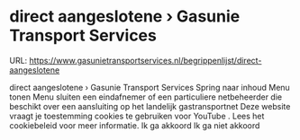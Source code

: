 # direct aangeslotene › Gasunie Transport Services

URL: https://www.gasunietransportservices.nl/begrippenlijst/direct-aangeslotene

direct aangeslotene › Gasunie Transport Services
Spring naar inhoud
Menu tonen
Menu sluiten
een
eindafnemer
of een particuliere
netbeheerder
die beschikt over een
aansluiting
op het
landelijk gastransportnet
Deze website vraagt je toestemming cookies te gebruiken voor
YouTube
. Lees het
cookiebeleid
voor meer informatie.
Ik ga akkoord
Ik ga niet akkoord
